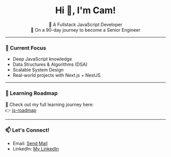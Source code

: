 <h1 align="center">Hi 👋, I'm Cam!</h1>

<p align="center">
  🚀 A Fullstack JavaScript Developer <br/>
  🎯 On a 90-day journey to become a Senior Engineer
</p>

---

### 🚧 Current Focus
- Deep JavaScript knowledge
- Data Structures & Algorithms (DSA)
- Scalable System Design
- Real-world projects with Next.js + NestJS

---

### 🧭 Learning Roadmap
📌 Check out my full learning journey here:  
👉 [js-roadmap](https://github.com/camtam1706/js-roadmap)

---

### 📫 Let's Connect!
- Email: [Send Mail](nguyencam1711@gmail.com)
- LinkedIn: [My LinkedIn](https://www.linkedin.com/in/cam-nguyen-7588942b7)
